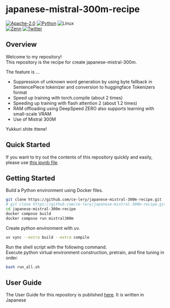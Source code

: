 # japanese-mistral-300m-recipe
[![Apache-2.0](https://custom-icon-badges.herokuapp.com/badge/license-Apache%202.0-8BB80A.svg?logo=law&logoColor=white)](LICENSE)
[![Python](https://custom-icon-badges.herokuapp.com/badge/Python-3572A5.svg?logo=Python&logoColor=white)]()
![Linux](https://custom-icon-badges.herokuapp.com/badge/Linux-F6CE18.svg?logo=Linux&logoColor=white)  
[![Zenn](https://img.shields.io/badge/--FFFFFF?style=social&logo=zenn&label=zenn)](https://zenn.dev/selllous)
[![Twitter](https://img.shields.io/badge/--FFFFFF?style=social&logo=twitter&label=twitter)](https://twitter.com/ce__lery)

## Overview

Welcome to my repository!   
This repository is the recipe for create japanese-mistral-300m.

The feature is ...

- Suppression of unknown word generation by using byte fallback in SentencePiece tokenizer and conversion to huggingface Tokenizers format
- Speed ​​up training with torch.compile (about 2 times)
- Speeding up training with flash attention 2 (about 1.2 times)
- RAM offloading using DeepSpeed ​​ZERO also supports learning with small-scale VRAM
- Use of Mistral 300M

Yukkuri shite ittene!
<!-- 
## Receipe

If you  want to restruct this model , you can refer this Github repository.

I write the receipe for struction this model. For example,

- the mixture ratio of pretraining dataset
- preprocess with sentencepiece
- pretraining with retnet
- about evaluation case

If you find my mistake,error,...etc, please create issue.
If you create pulreqest, I'm very happy! -->

## Quick Started

If you want to try out the contents of this repository quickly and easily, please use [this ipynb file](https://colab.research.google.com/github/ce-lery/japanese-mistral-300m-recipe/blob/main/quick_start.ipynb).


## Getting Started

Build a Python environment using Docker files.

```bash
git clone https://github.com/ce-lery/japanese-mistral-300m-recipe.git
# git clone https://github.com/ce-lery/japanese-mistral-300m-recipe.git --recursive
cd japanese-mistral-300m-recipe
docker compose build
docker compose run mistral300m
```

Create python environment with uv.

```bash
uv sync --extra build --extra compile
```

Run the shell script with the following command.  
Execute python virtual environment construction, pretrain, and fine tuning in order.  

```bash
bash run_all.sh
```

## User Guide

The User Guide for this repository is published [here](https://zenn.dev/selllous/articles/transformers_pretrain_to_ft). It is written in Japanese
